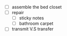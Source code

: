 - [ ] assemble the bed closet
- [ ] repair 
	- [ ] sticky notes
	- [ ] bathroom carpet
- [ ] transmit V.S transfer
<!--stackedit_data:
eyJoaXN0b3J5IjpbLTIxMDg2MDY2OTVdfQ==
-->